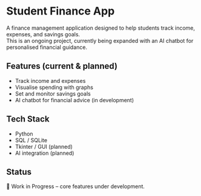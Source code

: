 # Student Finance App

A finance management application designed to help students track income, expenses, and savings goals.  
This is an ongoing project, currently being expanded with an AI chatbot for personalised financial guidance.

## Features (current & planned)
- Track income and expenses
- Visualise spending with graphs
- Set and monitor savings goals
- AI chatbot for financial advice (in development)

## Tech Stack
- Python
- SQL / SQLite
- Tkinter / GUI (planned)
- AI integration (planned)

## Status
🚧 Work in Progress – core features under development.
